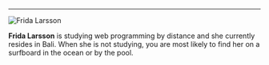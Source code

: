 <hr>
<div class="byline">
    <img src="img/jag2.jpg" alt="Frida Larsson">
    <p class="byline-text"><strong>Frida Larsson</strong> is studying web programming by distance and she currently resides in Bali. When she is not studying, you are most likely to find her on a surfboard in the ocean or by the pool.</p>
</div>
